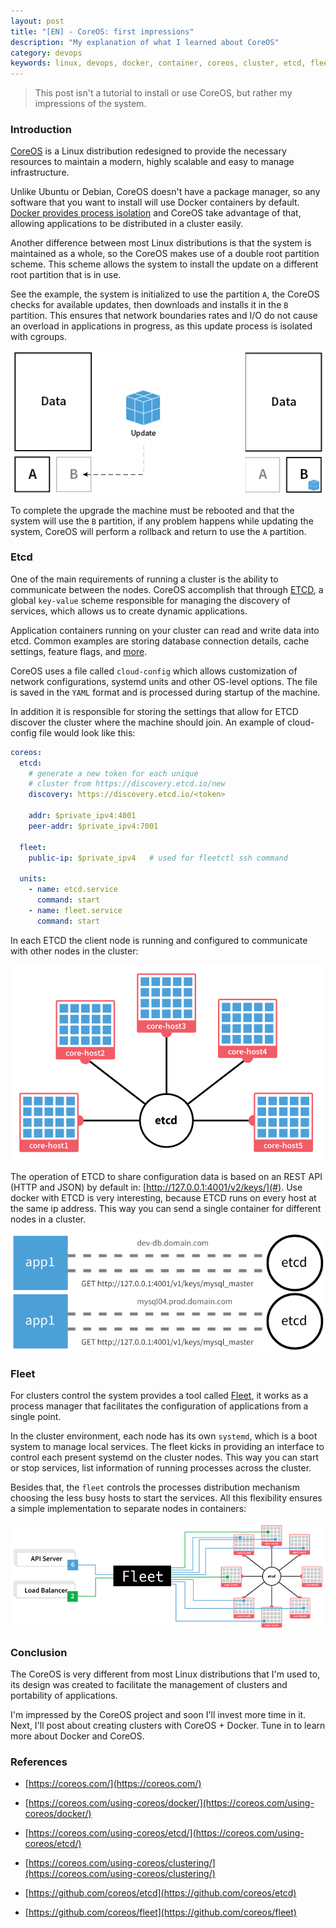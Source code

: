 ```yaml
---
layout: post
title: "[EN] - CoreOS: first impressions"
description: "My explanation of what I learned about CoreOS"
category: devops
keywords: linux, devops, docker, container, coreos, cluster, etcd, fleet, systemd
---
```


> This post isn't a tutorial to install or use CoreOS, but rather my
impressions of the system.

### Introduction

[CoreOS](https://coreos.com/) is a Linux distribution redesigned to provide the necessary
resources to maintain a modern, highly scalable and easy to manage
infrastructure.

Unlike Ubuntu or Debian, CoreOS doesn't have a package manager, so any
software that you want to install will use Docker containers by default.
[Docker provides process isolation](https://docs.docker.com/introduction/understanding-docker/#the-underlying-technology) and CoreOS take advantage of that,
allowing applications to be distributed in a cluster easily.

Another difference between most Linux distributions is that the system
is maintained as a whole, so the CoreOS makes use of a double root
partition scheme.
This scheme allows the system to install the update on a different root
partition that is in use.

See the example, the system is initialized to use the partition `A`, the
CoreOS checks for available updates, then downloads and installs it in
the `B` partition. This ensures that network boundaries rates and I/O do
not cause an overload in applications in progress, as this update
process is isolated with cgroups.

![coreos update example](/images/update-coreos.png)

To complete the upgrade the machine must be rebooted and that the system
will use the `B` partition, if any problem happens while updating the
system, CoreOS will perform a rollback and return to use the `A` partition.

### Etcd

One of the main requirements of running a cluster is the ability to
communicate between the nodes. CoreOS accomplish that through [ETCD](https://github.com/coreos/etcd),
a global `key-value` scheme responsible for managing the discovery
of services, which allows us to create dynamic applications.

Application containers running on your cluster can read and write data
into etcd. Common examples are storing database connection details,
cache settings, feature flags, and [more](https://coreos.com/using-coreos/etcd/).

CoreOS uses a file called `cloud-config` which allows customization of
network configurations, systemd units and other OS-level options.
The file is saved in the `YAML` format and is processed during startup
of the machine.

In addition it is responsible for storing the settings that allow for
ETCD discover the cluster where the machine should join.
An example of cloud-config file would look like this:

```yaml
coreos:
  etcd:
    # generate a new token for each unique
    # cluster from https://discovery.etcd.io/new
    discovery: https://discovery.etcd.io/<token>

    addr: $private_ipv4:4001
    peer-addr: $private_ipv4:7001

  fleet:
    public-ip: $private_ipv4   # used for fleetctl ssh command

  units:
    - name: etcd.service
      command: start
    - name: fleet.service
      command: start
```

In each ETCD the client node is running and configured to communicate
with other nodes in the cluster:

![etcd cluster](/images/etcd-cluster.png)

The operation of ETCD to share configuration data is based on an REST
API (HTTP and JSON) by default in: [http://127.0.0.1:4001/v2/keys/](#).
Use docker with ETCD is very interesting, because ETCD runs on every
host at the same ip address. This way you can send a single container
for different nodes in a cluster.

![etcd api](/images/etcd-api.png)

### Fleet

For clusters control the system provides a tool called [Fleet](https://github.com/coreos/fleet), it
works as a process manager that facilitates the configuration of
applications from a single point.

In the cluster environment, each node has its own `systemd`, which is a
boot system to manage local services. The fleet kicks in providing an
interface to control each present systemd on the cluster nodes.
This way you can start or stop services, list information of running
processes across the cluster.

Besides that, the `fleet` controls the processes distribution mechanism
choosing the less busy hosts to start the services. All this flexibility
ensures a simple implementation to separate nodes in containers:

![fleet manager](/images/fleet-manager.png)

### Conclusion

The CoreOS is very different from most Linux distributions that I'm
used to, its design was created to facilitate the management of clusters
and portability of applications.

I'm impressed by the CoreOS project and soon I'll invest more time in it.
Next, I'll post about creating clusters with CoreOS + Docker. Tune in to
learn more about Docker and CoreOS.

### References

- [https://coreos.com/](https://coreos.com/)

- [https://coreos.com/using-coreos/docker/](https://coreos.com/using-coreos/docker/)

- [https://coreos.com/using-coreos/etcd/](https://coreos.com/using-coreos/etcd/)

- [https://coreos.com/using-coreos/clustering/](https://coreos.com/using-coreos/clustering/)

- [https://github.com/coreos/etcd](https://github.com/coreos/etcd)

- [https://github.com/coreos/fleet](https://github.com/coreos/fleet)
